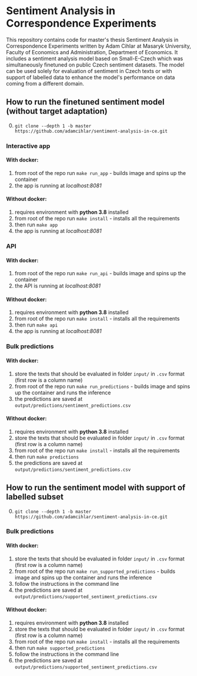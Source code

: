 # Sentiment Analysis in Correspondence Experiments
This repository contains code for master's thesis Sentiment Analysis in Correspondence Experiments written by Adam Cihlar at Masaryk University, Faculty of Economics and Administration, Department of Economics.
It includes a sentiment analysis model based on Small-E-Czech which was simultaneously finetuned on public Czech sentiment datasets.
The model can be used solely for evaluation of sentiment in Czech texts or with support of labelled data to enhance the model's performance on data coming from a different domain.

## How to run the finetuned sentiment model (without target adaptation)
0. `git clone --depth 1 -b master https://github.com/adamcihlar/sentiment-analysis-in-ce.git`

### Interactive app
#### With docker:
1. from root of the repo run `make run_app` - builds image and spins up the container
2. the app is running at *localhost:8081*

#### Without docker:
1. requires environment with **python 3.8** installed
2. from root of the repo run `make install`  - installs all the requirements
3. then run `make app`
4. the app is running at *localhost:8081*

### API
#### With docker:
1. from root of the repo run `make run_api` - builds image and spins up the container
2. the API is running at *localhost:8081*

#### Without docker:
1. requires environment with **python 3.8** installed
2. from root of the repo run `make install`  - installs all the requirements
3. then run `make api`
4. the app is running at *localhost:8081*

### Bulk predictions
#### With docker:
1. store the texts that should be evaluated in folder `input/` in `.csv` format (first row is a column name)
2. from root of the repo run `make run_predictions` - builds image and spins up the container and runs the inference
3. the predictions are saved at `output/predictions/sentiment_predictions.csv`

#### Without docker:
1. requires environment with **python 3.8** installed
2. store the texts that should be evaluated in folder `input/` in `.csv` format (first row is a column name)
3. from root of the repo run `make install`  - installs all the requirements
4. then run `make predictions`
5. the predictions are saved at `output/predictions/sentiment_predictions.csv`

## How to run the sentiment model with support of labelled subset
0. `git clone --depth 1 -b master https://github.com/adamcihlar/sentiment-analysis-in-ce.git`
### Bulk predictions
#### With docker:
1. store the texts that should be evaluated in folder `input/` in `.csv` format (first row is a column name)
2. from root of the repo run `make run_supported_predictions` - builds image and spins up the container and runs the inference
3. follow the instructions in the command line
4. the predictions are saved at `output/predictions/supported_sentiment_predictions.csv`

#### Without docker:
1. requires environment with **python 3.8** installed
2. store the texts that should be evaluated in folder `input/` in `.csv` format (first row is a column name)
3. from root of the repo run `make install`  - installs all the requirements
4. then run `make supported_predictions`
5. follow the instructions in the command line
6. the predictions are saved at `output/predictions/supported_sentiment_predictions.csv`
